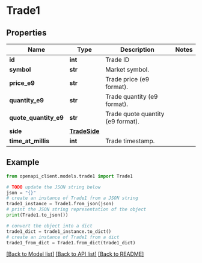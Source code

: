 # Trade1


## Properties

Name | Type | Description | Notes
------------ | ------------- | ------------- | -------------
**id** | **int** | Trade ID | 
**symbol** | **str** | Market symbol. | 
**price_e9** | **str** | Trade price (e9 format). | 
**quantity_e9** | **str** | Trade quantity (e9 format). | 
**quote_quantity_e9** | **str** | Trade quote quantity (e9 format). | 
**side** | [**TradeSide**](TradeSide.md) |  | 
**time_at_millis** | **int** | Trade timestamp. | 

## Example

```python
from openapi_client.models.trade1 import Trade1

# TODO update the JSON string below
json = "{}"
# create an instance of Trade1 from a JSON string
trade1_instance = Trade1.from_json(json)
# print the JSON string representation of the object
print(Trade1.to_json())

# convert the object into a dict
trade1_dict = trade1_instance.to_dict()
# create an instance of Trade1 from a dict
trade1_from_dict = Trade1.from_dict(trade1_dict)
```
[[Back to Model list]](../README.md#documentation-for-models) [[Back to API list]](../README.md#documentation-for-api-endpoints) [[Back to README]](../README.md)


